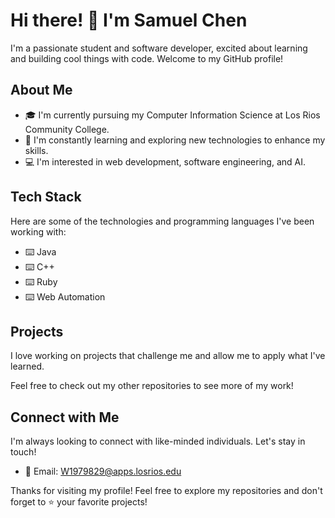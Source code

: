 # Hi there! 👋 I'm Samuel Chen

I'm a passionate student and software developer, excited about learning and building cool things with code. Welcome to my GitHub profile!

## About Me

- 🎓 I'm currently pursuing my Computer Information Science at Los Rios Community College.
- 🌱 I'm constantly learning and exploring new technologies to enhance my skills.
- 💻 I'm interested in web development, software engineering, and AI.

## Tech Stack

Here are some of the technologies and programming languages I've been working with:

- ⌨️ Java
- ⌨️ C++
- ⌨️ Ruby
- ⌨️ Web Automation

## Projects

I love working on projects that challenge me and allow me to apply what I've learned.

Feel free to check out my other repositories to see more of my work!

## Connect with Me

I'm always looking to connect with like-minded individuals. Let's stay in touch!
- 📧 Email: W1979829@apps.losrios.edu

Thanks for visiting my profile! Feel free to explore my repositories and don't forget to ⭐️ your favorite projects!
<!---
samuelrobox/samuelrobox is a ✨ special ✨ repository because its `README.md` (this file) appears on your GitHub profile.
You can click the Preview link to take a look at your changes.
--->
